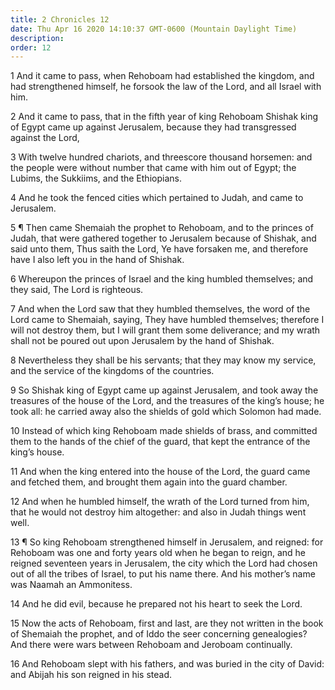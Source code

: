 ```yaml
---
title: 2 Chronicles 12
date: Thu Apr 16 2020 14:10:37 GMT-0600 (Mountain Daylight Time)
description: 
order: 12
---
```


<p>
  1 And it came to pass, when Rehoboam had established the kingdom, and had
  strengthened himself, he forsook the law of the Lord, and all Israel with him.
</p>
<span></span>
<p>
  2 And it came to pass, that in the fifth year of king Rehoboam Shishak king of
  Egypt came up against Jerusalem, because they had transgressed against the
  Lord,
</p>
<p>
  3 With twelve hundred chariots, and threescore thousand horsemen: and the
  people were without number that came with him out of Egypt; the Lubims, the
  Sukkiims, and the Ethiopians.
</p>
<p>
  4 And he took the fenced cities which pertained to Judah, and came to
  Jerusalem.
</p>
<p>
  5 &#xB6; Then came Shemaiah the prophet to Rehoboam, and to the princes of
  Judah, that were gathered together to Jerusalem because of Shishak, and said
  unto them, Thus saith the Lord, Ye have forsaken me, and therefore have I also
  left you in the hand of Shishak.
</p>
<p>
  6 Whereupon the princes of Israel and the king humbled themselves; and they
  said, The Lord is righteous.
</p>
<p>
  7 And when the Lord saw that they humbled themselves, the word of the Lord
  came to Shemaiah, saying, They have humbled themselves; therefore I will not
  destroy them, but I will grant them some deliverance; and my wrath shall not
  be poured out upon Jerusalem by the hand of Shishak.
</p>
<p>
  8 Nevertheless they shall be his servants; that they may know my service, and
  the service of the kingdoms of the countries.
</p>
<p>
  9 So Shishak king of Egypt came up against Jerusalem, and took away the
  treasures of the house of the Lord, and the treasures of the king&#x2019;s
  house; he took all: he carried away also the shields of gold which Solomon had
  made.
</p>
<p>
  10 Instead of which king Rehoboam made shields of brass, and committed them to
  the hands of the chief of the guard, that kept the entrance of the
  king&#x2019;s house.
</p>
<p>
  11 And when the king entered into the house of the Lord, the guard came and
  fetched them, and brought them again into the guard chamber.
</p>
<p>
  12 And when he humbled himself, the wrath of the Lord turned from him, that he
  would not destroy him altogether: and also in Judah things went well.
</p>
<p>
  13 &#xB6; So king Rehoboam strengthened himself in Jerusalem, and reigned: for
  Rehoboam was one and forty years old when he began to reign, and he reigned
  seventeen years in Jerusalem, the city which the Lord had chosen out of all
  the tribes of Israel, to put his name there. And his mother&#x2019;s name was
  Naamah an Ammonitess.
</p>
<p>14 And he did evil, because he prepared not his heart to seek the Lord.</p>
<p>
  15 Now the acts of Rehoboam, first and last, are they not written in the book
  of Shemaiah the prophet, and of Iddo the seer concerning genealogies? And
  there were wars between Rehoboam and Jeroboam continually.
</p>
<p>
  16 And Rehoboam slept with his fathers, and was buried in the city of David:
  and Abijah his son reigned in his stead.
</p>

